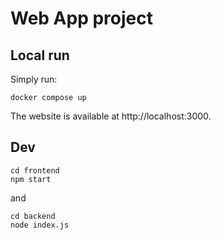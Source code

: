 # Web App project

## Local run

Simply run:
```
docker compose up
```

The website is available at http://localhost:3000.


## Dev

```
cd frontend
npm start
```

and

```
cd backend
node index.js
```
